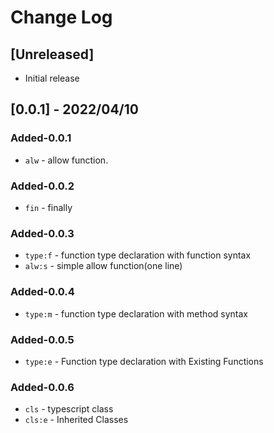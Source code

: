 # Change Log

## [Unreleased]

- Initial release

## [0.0.1] - 2022/04/10

### Added-0.0.1

- `alw` - allow function.

### Added-0.0.2

- `fin` - finally

### Added-0.0.3

- `type:f` - function type declaration with function syntax
- `alw:s` - simple allow function(one line)

### Added-0.0.4

- `type:m` - function type declaration with method syntax

### Added-0.0.5

- `type:e` - Function type declaration with Existing Functions

### Added-0.0.6

- `cls` - typescript class
- `cls:e` - Inherited Classes